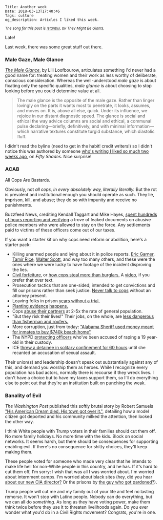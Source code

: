     Title: Another week
    Date: 2018-03-13T17:40:46
    Tags: culture
    og_description: Articles I liked this week.

<small><em>The song for this post is <a href="https://www.youtube.com/watch?v=5rHRd6Cl-tQ">Istanbul</a>, by They Might Be Giants.</em></small>

Late!

Last week, there was some great stuff out there.

### Male Gaze, Male Glance

_[The Male Glance][1]_, by Lili Loofbourow, articulates something I'd never had
a good name for: treating women and their work as less worthy of deliberate,
conscious consideration. Whereas the well-understood _male gaze_ is about
fixating only the specific qualities, _male glance_ is about choosing to stop looking
before you could determine value at all.

> The male glance is the opposite of the male gaze. Rather than linger lovingly
> on the parts it wants most to penetrate, it looks, assumes, and moves on. It
> is, above all else, quick. Under its influence, we rejoice in our distant
> diagnostic speed. The glance is social and ethical the way advice columns are
> social and ethical, a communal pulse declaring—briefly, definitively, and with
> minimal information—which narrative textures constitute turgid substance,
> which diastolic fluff.

I didn't read the byline (need to get in the habit! credit writers!) so I didn't
notice this was authored by someone [who's writing I liked so much two weeks
ago][2], on _Fifty Shades_. Nice surprise!

### ACAB

All Cops Are Bastards.

Obviously, not _all cops, in every absolutely way, literally literally._ But the
rot is prevalent and institutional enough you should operate as such. They lie,
imprison, kill, and abuse; they do so with impunity and receive no punishments.

Buzzfeed News, crediting Kendall Taggart and Mike Hayes, [spent hundreds of hours
reporting and verifying][3] a trove of leaked documents on abusive police members
who were allowed to stay on the force. Any settlements paid to victims of these
officers come out of our taxes.

If you want a starter kit on why cops need reform or abolition, here's a starter
pack:

* Killing unarmed people and lying about it in police reports. [Eric
  Garner][18], [Tamir Rice][19], [Walter Scott][17], and way too many others,
  and these were the ones where we were lucky to have footage of the incident
  disproving the lies.
* [Civil forfeiture][8], or [how cops steal more than burglars.][7] A
  [video][20], if you prefer that over text.
* Prosecution tactics that are one-sided, intended to get convictions and fill
  our prisons rather than seek justice. [Never talk to cops][9] without an
  attorney present.
* Leaving folks in prison [years without a trial.][11]
* [Planting evidence][12] [happens.][13]
* Cops [abuse their partners][15] at 2-5x the rate of general population.
* "But they risk their lives!" Their jobs, on the whole, are [less dangerous than
  fisherman and roofers.][16]
* More corruption, just from today: ["Alabama Sheriff used money meant for
  inmates to buy $740k beach home"][21]
* The NYPD [protecting officers][22] who've been accused of raping a 19 year-old in
  their custody.
* ICE [threw a detainee in solitary confinement for 60 hours][23] until she recanted
  an accusation of sexual assault.

Their union(s) and leadership doesn't speak out substantially against any of
this, and demand you worship them as heroes. While I recognize every population
has bad actors, normally there is recourse if they wreck lives. I don't have a
choice but to have my taxes support them, so I'll do everything else to point
out that they're an institution built on punching the weak.

### Banality of Evil

_The Washington Post_ published this softly brutal story by Robert Samuels ["His
American Dream died. His town got over it."][4], detailing how a model citizen
got deported and his community milked the attention, then looked the other way.

I think White people with Trump voters in their families should cut them off. No
more family holidays. No more time with the kids. Block on social networks. It
seems harsh, but there should be consequences for supporting enabling evil. If
there's no consequence for shitty choices, they'll keep making them.

These people voted for someone who made very clear that he intends to make life
hell for non-White people in this country, and he has. If it's hard to cut them
off, I'm sorry: I wish that was all I was worried about. I'm worried about
internment camps. I'm worried about black sites (hey, did you hear [about our
new CIA director?][5] Or the prisons by [the guy who got pardoned?][6]).

Trump people will cut me and my family out of your life and feel no lasting
remorse. It won't stop with Latinx people. Nobody can do everything, but we can
all do _something_. As long as they have voting power, make them think twice
before they use it to threaten livelihoods again. Do you ever wonder what you'd
do in a Civil Rights movement? Congrats, you're in one.

   [1]: http://www.vqronline.org/essays-articles/2018/03/male-glance
   [2]: /2018/02/this-week.html#On-Fifty-Shades
   [3]: https://www.buzzfeed.com/kendalltaggart/secret-nypd-files-hundreds-of-officers-committed-serious
   [4]: https://www.washingtonpost.com/news/national/wp/2018/03/11/feature/a-beloved-restaurant-owner-was-deported-a-community-was-in-uproar-then-it-moved-on/
   [5]: https://www.newyorker.com/news/news-desk/the-new-c-i-a-deputy-chiefs-black-site-past
   [6]: https://www.thedailybeast.com/inmates-left-to-rot-in-120-degree-heat
   [7]: https://www.armstrongeconomics.com/international-news/north_america/americas-current-economy/police-civil-asset-forfeitures-exceed-all-burglaries-in-2014/
   [8]: https://www.washingtonpost.com/sf/investigative/collection/stop-and-seize-2/
   [9]: https://www.youtube.com/watch?v=d-7o9xYp7eE
   [10]: https://www.cbsnews.com/news/annie-dookhan-chemist-at-mass-crime-lab-arrested-for-allegedly-mishandling-over-60000-samples/
   [11]: https://www.newyorker.com/magazine/2014/10/06/before-the-law
   [12]: https://www.cbsnews.com/news/baltimore-cop-indicted-after-video-leads-to-allegations-he-planted-evidence/
   [13]: https://www.vox.com/policy-and-politics/2017/11/14/16649034/lapd-police-plant-evidence-ronald-shields
   [15]: https://www.theatlantic.com/national/archive/2014/09/police-officers-who-hit-their-wives-or-girlfriends/380329/
   [16]: https://www.huffingtonpost.com/blake-fleetwood/how-dangerous-is-police-w_b_6373798.html
   [17]: https://en.wikipedia.org/wiki/Shooting_of_Walter_Scott
   [18]: https://en.wikipedia.org/wiki/Death_of_Eric_Garner
   [19]: https://en.wikipedia.org/wiki/Shooting_of_Tamir_Rice
   [20]: https://www.youtube.com/watch?v=3kEpZWGgJks
   [21]: https://twitter.com/i/moments/973668542443868161
   [22]: https://www.buzzfeed.com/albertsamaha/this-teenager-accused-two-on-duty-cops-of-rape-she-had-no?utm_term=.ro0QdKgw08#.rfdrW4gwD3
   [23]: https://www.dailykos.com/stories/2018/2/14/1741308/-ICE-allegedly-threw-a-detainee-in-solitary-for-60-hours-in-demand-she-recant-sexual-abuse-claims

